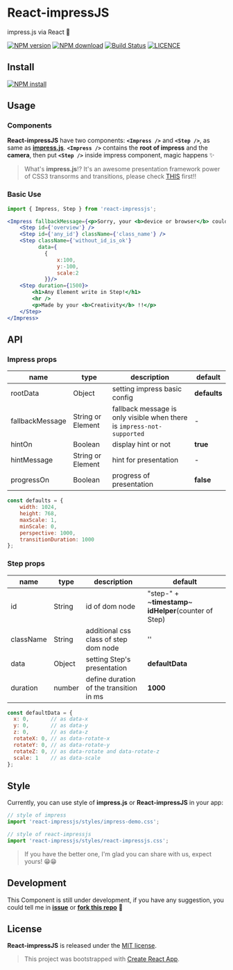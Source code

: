 # React-impressJS

impress.js via React :tada:

[![NPM version][npm-image]][npm-url]
[![NPM download][npm-download-image]][npm-download-url]
[![Build Status][travis-image]][travis-url]
[![LICENCE][licence-image]][licence-url]

[npm-image]: https://img.shields.io/npm/v/react-impressjs.svg
[npm-url]: https://www.npmjs.com/package/react-impressjs
[travis-image]: https://travis-ci.org/GeorgioWan/react-impressjs.svg?branch=master
[travis-url]: https://travis-ci.org/GeorgioWan/react-impressjs
[licence-image]: https://img.shields.io/npm/l/react-impressjs.svg
[licence-url]: https://github.com/GeorgioWan/react-impressjs/blob/master/LICENSE
[npm-download-image]: https://img.shields.io/npm/dm/react-impressjs.svg
[npm-download-url]: https://www.npmjs.com/package/react-impressjs

## Install

[![NPM install](https://nodei.co/npm/react-impressjs.png)](https://www.npmjs.com/package/react-impressjs)

## Usage

### Components

**React-impressJS** have two components: **`<Impress />`** and **`<Step />`**, as same as [**impress.js**](https://github.com/impress/impress.js/).
**`<Impress />`** contains the **root of impress** and the **camera**, then put **`<Step />`** inside impress component, magic happens :sparkles:

> What's **impress.js**!? It's an awesome presentation framework power of CSS3 transorms and transitions, please check [THIS](https://github.com/impress/impress.js) first!!

### Basic Use

```jsx
import { Impress, Step } from 'react-impressjs';

<Impress fallbackMessage={<p>Sorry, your <b>device or browser</b> couldn't support well.</p>}>
    <Step id={'overview'} /> 
    <Step id={'any_id'} className={'class_name'} />
    <Step className={'without_id_is_ok'} 
          data={
            {
                x:100,
                y:-100,
                scale:2
            }}/>
    <Step duration={1500}>
        <h1>Any Element write in Step!</h1>
        <hr />
        <p>Made by your <b>Creativity</b> !!</p>
    </Step>
</Impress>
```

## API

### Impress props

| name     | type    | description     | default      |
|----------|----------------|----------|--------------|
|rootData | Object | setting impress basic config | **defaults** |
|fallbackMessage | String or Element | fallback message is only visible when there is `impress-not-supported` | - |
|hintOn | Boolean | display hint or not | **true** |
|hintMessage | String or Element | hint for presentation | - |
|progressOn | Boolean | progress of presentation | **false** |

```js
const defaults = {
    width: 1024,
    height: 768,
    maxScale: 1,
    minScale: 0,
    perspective: 1000,
    transitionDuration: 1000
};
```

### Step props

| name     | type    | description     | default      |
|----------|----------------|----------|--------------|
|id | String | id of dom node | "step-" + ~**timestamp**~ **idHelper**(counter of Step) |
|className | String | additional css class of step dom node | '' |
|data | Object | setting Step's presentation | **defaultData** |
|duration | number | define duration of the transition in ms  | **1000** |

```js
const defaultData = {
  x: 0,       // as data-x
  y: 0,       // as data-y
  z: 0,       // as data-z
  rotateX: 0, // as data-rotate-x
  rotateY: 0, // as data-rotate-y
  rotateZ: 0, // as data-rotate and data-rotate-z
  scale: 1    // as data-scale
};
```

## Style

Currently, you can use style of **impress.js** or **React-impressJS** in your app:

```js
// style of impress
import 'react-impressjs/styles/impress-demo.css';

// style of react-impressjs
import 'react-impressjs/styles/react-impressjs.css';
```

> If you have the better one, I'm glad you can share with us, expect yours! :grin::grin:

## Development

This Component is still under development, if you have any suggestion, you could tell me in [**issue**](https://github.com/GeorgioWan/react-impressjs/issues) or [**fork this repo**](https://github.com/GeorgioWan/react-impressjs#fork-destination-box) :muscle:

## License

**React-impressJS** is released under the [MIT license](https://github.com/GeorgioWan/react-impressjs/blob/master/LICENSE).


> This project was bootstrapped with [Create React App](https://github.com/facebookincubator/create-react-app).
